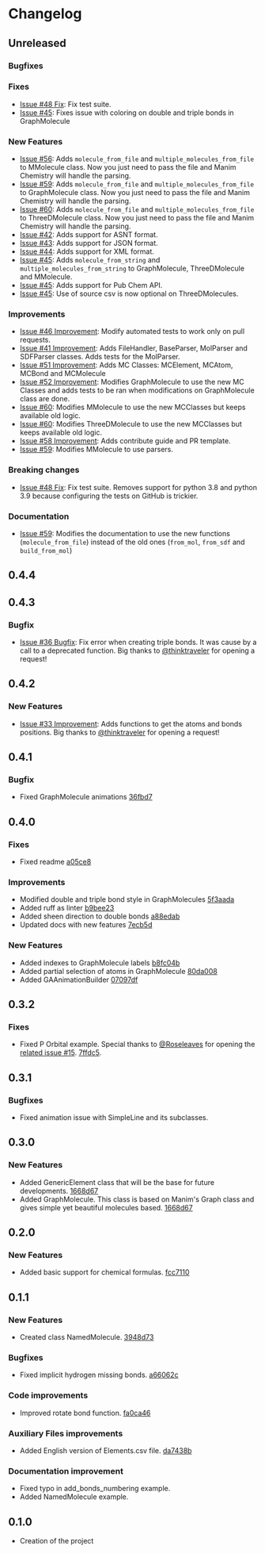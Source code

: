 # Changelog

## Unreleased

### Bugfixes

### Fixes
* [Issue #48 Fix](https://github.com/UnMolDeQuimica/manim-Chemistry/issues/48): Fix test suite.
* [Issue #45](https://github.com/UnMolDeQuimica/manim-Chemistry/pull/63): Fixes issue with coloring on double and triple bonds in GraphMolecule

### New Features
* [Issue #56](https://github.com/UnMolDeQuimica/manim-Chemistry/pull/56): Adds `molecule_from_file` and `multiple_molecules_from_file` to MMolecule class. Now you just need to pass the file and Manim Chemistry will handle the parsing.
* [Issue #59](https://github.com/UnMolDeQuimica/manim-Chemistry/pull/59): Adds `molecule_from_file` and `multiple_molecules_from_file` to GraphMolecule class. Now you just need to pass the file and Manim Chemistry will handle the parsing.
* [Issue #60](https://github.com/UnMolDeQuimica/manim-Chemistry/pull/60): Adds `molecule_from_file` and `multiple_molecules_from_file` to ThreeDMolecule class. Now you just need to pass the file and Manim Chemistry will handle the parsing.
* [Issue #42](https://github.com/UnMolDeQuimica/manim-Chemistry/pull/61): Adds support for ASNT format.
* [Issue #43](https://github.com/UnMolDeQuimica/manim-Chemistry/pull/62): Adds support for JSON format.
* [Issue #44](https://github.com/UnMolDeQuimica/manim-Chemistry/pull/63): Adds support for XML format.
* [Issue #45](https://github.com/UnMolDeQuimica/manim-Chemistry/pull/63): Adds `molecule_from_string` and `multiple_molecules_from_string` to GraphMolecule, ThreeDMolecule and MMolecule.
* [Issue #45](https://github.com/UnMolDeQuimica/manim-Chemistry/pull/63): Adds support for Pub Chem API.
* [Issue #45](https://github.com/UnMolDeQuimica/manim-Chemistry/pull/63): Use of source csv is now optional on ThreeDMolecules.

### Improvements
* [Issue #46 Improvement](https://github.com/UnMolDeQuimica/manim-Chemistry/pull/47): Modify automated tests to work only on pull requests.
* [Issue #41 Improvement](https://github.com/UnMolDeQuimica/manim-Chemistry/pull/50): Adds FileHandler, BaseParser, MolParser and SDFParser classes. Adds tests for the MolParser.
* [Issue #51 Improvement](https://github.com/UnMolDeQuimica/manim-Chemistry/pull/55): Adds MC Classes: MCElement, MCAtom, MCBond and MCMolecule
* [Issue #52 Improvement](https://github.com/UnMolDeQuimica/manim-Chemistry/pull/56): Modifies GraphMolecule to use the new MC Classes and adds tests to be ran when modifications on GraphMolecule class are done.
* [Issue #60](https://github.com/UnMolDeQuimica/manim-Chemistry/pull/59): Modifies MMolecule to use the new MCClasses but keeps available old logic.
* [Issue #60](https://github.com/UnMolDeQuimica/manim-Chemistry/pull/60): Modifies ThreeDMolecule to use the new MCClasses but keeps available old logic.
* [Issue #58 Improvement](https://github.com/UnMolDeQuimica/manim-Chemistry/pull/58): Adds contribute guide and PR template.
* [Issue #59](https://github.com/UnMolDeQuimica/manim-Chemistry/pull/59): Modifies MMolecule to use parsers.

### Breaking changes
* [Issue #48 Fix](https://github.com/UnMolDeQuimica/manim-Chemistry/issues/48): Fix test suite. Removes support for python 3.8 and python 3.9 because configuring the tests on GitHub is trickier.

### Documentation
* [Issue #59](https://github.com/UnMolDeQuimica/manim-Chemistry/pull/59): Modifies the documentation to use the new functions (`molecule_from_file`) instead of the old ones (`from_mol`, `from_sdf` and `build_from_mol`)

## 0.4.4


## 0.4.3
### Bugfix
* [Issue #36 Bugfix](https://github.com/UnMolDeQuimica/manim-Chemistry/pull/36): Fix error when creating triple bonds. It was cause by a call to a deprecated function. Big thanks to [@thinktraveler](https://github.com/thinktraveller) for opening a request!

## 0.4.2
### New Features
* [Issue #33 Improvement](https://github.com/UnMolDeQuimica/manim-Chemistry/pull/34): Adds functions to get the atoms and bonds positions. Big thanks to [@thinktraveler](https://github.com/thinktraveller) for opening a request!

## 0.4.1
### Bugfix
* Fixed GraphMolecule animations [36fbd7](https://github.com/UnMolDeQuimica/manim-Chemistry/commit/36fbd72bc76931a7f6fa1ab67c1bb48b573855e5)


## 0.4.0
### Fixes
* Fixed readme [a05ce8](https://github.com/UnMolDeQuimica/manim-Chemistry/commit/a05ce87bef3d855dbf3371bf4e5abadf17eccd06)

### Improvements
* Modified double and triple bond style in GraphMolecules [5f3aada](https://github.com/UnMolDeQuimica/manim-Chemistry/commit/5f3aada58fd3fe90ff1d3f6f5df3759366484b3d)
* Added ruff as linter [b9bee23](https://github.com/UnMolDeQuimica/manim-Chemistry/commit/b9bee231b70eac5b5decba1849d935b87e86342b)
* Added sheen direction to double bonds [a88edab](https://github.com/UnMolDeQuimica/manim-Chemistry/commit/a88edab87a3184328147c2bf3961b98817926fb1)
* Updated docs with new features [7ecb5d](https://github.com/UnMolDeQuimica/manim-Chemistry/commit/7ecb5d3dc34932d93b3cf71f65ed01e76e645dbd)

### New Features
* Added indexes to GraphMolecule labels [b8fc04b](https://github.com/UnMolDeQuimica/manim-Chemistry/commit/b8fc04b7adc9654a4529ddec01b6c2e6f67cd4cd)
* Added partial selection of atoms in GraphMolecule [80da008](https://github.com/UnMolDeQuimica/manim-Chemistry/commit/80da008f7ddcbaf944b813f8a6fd49eab5551183)
* Added GAAnimationBuilder [07097df](https://github.com/UnMolDeQuimica/manim-Chemistry/commit/07097dfe03671374b4f1e13a7a9eb7279c40775a)

## 0.3.2
### Fixes
* Fixed P Orbital example. Special thanks to [@Roseleaves](https://github.com/Roseleaves) for opening the [related issue #15](https://github.com/UnMolDeQuimica/manim-Chemistry/issues/15). [7ffdc5](https://github.com/UnMolDeQuimica/manim-Chemistry/pull/16/commits/7ffdc52f90bae0605c27a3f9d545d0538a51c04b). 

## 0.3.1
### Bugfixes
* Fixed animation issue with SimpleLine and its subclasses.

## 0.3.0
### New Features
* Added GenericElement class that will be the base for future developments. [1668d67](https://github.com/UnMolDeQuimica/manim-Chemistry/commit/1668d670752c86b860ff20c2d9e58ba4286329e1)
* Added GraphMolecule. This class is based on Manim's Graph class and gives simple yet beautiful molecules based. [1668d67](https://github.com/UnMolDeQuimica/manim-Chemistry/commit/1668d670752c86b860ff20c2d9e58ba4286329e1)


## 0.2.0
### New Features
* Added basic support for chemical formulas. [fcc7110](https://github.com/UnMolDeQuimica/manim-Chemistry/commit/3948d73ff052ad3051b432dd17f9d4e5077e3892)

## 0.1.1
### New Features
* Created class NamedMolecule.  [3948d73](https://github.com/UnMolDeQuimica/manim-Chemistry/commit/3948d73ff052ad3051b432dd17f9d4e5077e3892)

### Bugfixes
* Fixed implicit hydrogen missing bonds. [a66062c](https://github.com/UnMolDeQuimica/manim-Chemistry/commit/a66062cb374b3c2dbb4e9abac11359e6a784db69)

### Code improvements
* Improved rotate bond function. [fa0ca46](https://github.com/UnMolDeQuimica/manim-Chemistry/commit/fa0ca46d28f1e505b0c40225912da2a6bc50383a)

### Auxiliary Files improvements

* Added English version of Elements.csv file. [da7438b](https://github.com/UnMolDeQuimica/manim-Chemistry/commit/da7438b724f4fc149a5be83f0f0dbdc3e64d42d8)


### Documentation improvement
* Fixed typo in add_bonds_numbering example.
* Added NamedMolecule example.

## 0.1.0 
* Creation of the project